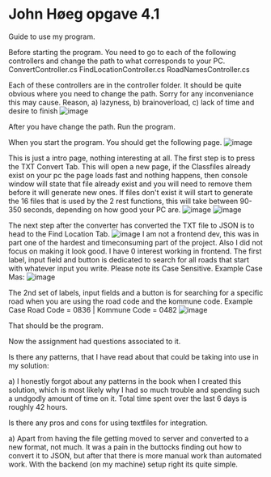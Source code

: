 # John Høeg opgave 4.1

Guide to use my program.

Before starting the program.
You need to go to each of the following controllers and change the path to what corresponds to your PC.
ConvertController.cs
FindLocationController.cs
RoadNamesController.cs

Each of these controllers are in the controller folder.
It should be quite obvious where you need to change the path. Sorry for any inconveniance this may cause.
Reason, a) lazyness, b) brainoverload, c) lack of time and desire to finish
![image](https://user-images.githubusercontent.com/30288325/227993232-bc5496bc-a687-4d02-88f8-15eb11424001.png)

After you have change the path. Run the program.

When you start the program. You should get the following page.
![image](https://user-images.githubusercontent.com/30288325/227992185-fd6e1578-b545-46f7-b074-40fb1acc110a.png)

This is just a intro page, nothing interesting at all.
The first step is to press the TXT Convert Tab. This will open a new page, if the Classfiles already exist on your pc the page loads fast and nothing happens, then console window will state that file already exist and you will need to remove them before it will generate new ones.
If files don't exist it will start to generate the 16 files that is used by the 2 rest functions, this will take between 90-350 seconds, depending on how good your PC are.
![image](https://user-images.githubusercontent.com/30288325/227994091-6cbd7497-adea-497d-9d1f-976831a8537b.png)
![image](https://user-images.githubusercontent.com/30288325/227994267-5b29f06b-6c69-4442-b6f0-ea55e76396e5.png)


The next step after the converter has converted the TXT file to JSON is to head to the Find Location Tab.
![image](https://user-images.githubusercontent.com/30288325/227994385-bb5c37ce-a8bb-42f8-91cb-eaf799925714.png)
I am not a frontend dev, this was in part one of the hardest and timeconsuming part of the project. Also I did not focus on making it look good. I have 0 interest working in frontend.
The first label, input field and button is dedicated to search for all roads that start with whatever input you write. Please note its Case Sensitive.
Example Case Mas:
![image](https://user-images.githubusercontent.com/30288325/227995012-8bc72e2e-ece2-41d4-8691-85f8e233beda.png)

The 2nd set of labels, input fields and a button is for searching for a specific road when you are using the road code and the kommune code.
Example Case Road Code = 0836 | Kommune Code = 0482
![image](https://user-images.githubusercontent.com/30288325/227995436-33601650-f16b-485b-9e03-3930960a9afe.png)

That should be the program.

Now the assignment had questions associated to it.

Is there any patterns, that I have read about that could be taking into use in my solution:

a) I honestly forgot about any patterns in the book when I created this solution, which is most likely why I had so much trouble and spending such a undgodly amount of time on it. Total time spent over the last 6 days is roughly 42 hours.
    
Is there any pros and cons for using textfiles for integration.

a) Apart from having the file getting moved to server and converted to a new format, not much. It was a pain in the buttocks finding out how to convert it to JSON, but after that there is more manual work than automated work. With the backend (on my machine) setup right its quite simple.
